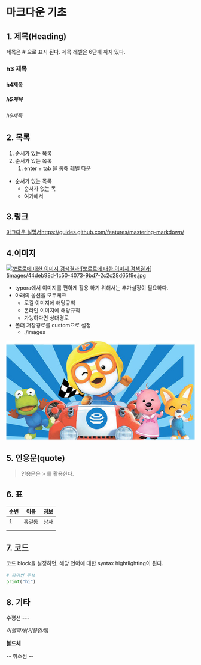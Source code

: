 # 마크다운 기초

## 1. 제목(Heading)

제목은 # 으로 표시 된다. 제목 레벨은 6단계 까지 있다.

### h3 제목

#### h4제목

##### h5제목

###### h6제목

## 2. 목록

1. 순서가 있는 목록
2. 순서가 있는 목록
   1. enter + tab 을 통해 레벨 다운



* 순서가 없는 목록
  * 순서가 없는 목
  * 여기에서 

## 3.링크

[마크다운 설명서]()https://guides.github.com/features/mastering-markdown/



## 4.이미지

[![뽀로로에 대한 이미지 검색결과](https://static.ebs.co.kr/images/public/lectures/2014/06/19/10/bhpImg/44deb98d-1c50-4073-9bd7-2c2c28d65f9e.jpg)](http://www.google.com/url?sa=i&rct=j&q=&esrc=s&source=images&cd=&ved=&url=http%3A%2F%2Fwww.google.com%2Furl%3Fsa%3Di%26rct%3Dj%26q%3D%26esrc%3Ds%26source%3Dimages%26cd%3D%26cad%3Drja%26uact%3D8%26ved%3D%26url%3Dhttp%3A%2F%2Fhome.ebs.co.kr%2Fpororo%2Fetc%2F1%2Fcast%26psig%3DAOvVaw20tiddJnolOrWG-zmytuJJ%26ust%3D1575616278378671&psig=AOvVaw20tiddJnolOrWG-zmytuJJ&ust=1575616278378671)[![뽀로로에 대한 이미지 검색결과](images/44deb98d-1c50-4073-9bd7-2c2c28d65f9e.jpg](http://www.google.com/url?sa=i&rct=j&q=&esrc=s&source=images&cd=&ved=&url=http%3A%2F%2Fwww.google.com%2Furl%3Fsa%3Di%26rct%3Dj%26q%3D%26esrc%3Ds%26source%3Dimages%26cd%3D%26cad%3Drja%26uact%3D8%26ved%3D%26url%3Dhttp%3A%2F%2Fhome.ebs.co.kr%2Fpororo%2Fetc%2F1%2Fcast%26psig%3DAOvVaw20tiddJnolOrWG-zmytuJJ%26ust%3D1575616278378671&psig=AOvVaw20tiddJnolOrWG-zmytuJJ&ust=1575616278378671)

* typora에서 이미지를 편하게 활용 하기 위해서는 추가설정이 필요하다. 
* 아래의 옵션을 모두체크
  * 로컬 이미지에 해당규칙
  * 온라인 이미지에 해당규칙
  * 가능하다면 상대경로
* 폴더 저장경로를 custom으로 설정
  * ./images



[![뽀로로에 대한 이미지 검색결과](images/f85afbc3-26f7-47a1-878e-fcbaa70a5354.jpg)](https://www.google.com/url?sa=i&rct=j&q=&esrc=s&source=images&cd=&ved=&url=https%3A%2F%2Fnews.joins.com%2Farticle%2F21549930&psig=AOvVaw20tiddJnolOrWG-zmytuJJ&ust=1575616278378671)



## 5. 인용문(quote)

> 인용문은 > 를 활용한다.



## 6. 표

| 순번 | 이름   | 정보 |
| ---- | ------ | ---- |
| 1    | 홍길동 | 남자 |
|      |        |      |
|      |        |      |

## 7. 코드

코드 block을 설정하면, 해당 언어에 대한 syntax hightlighting이 된다.

```python
# 파이썬 주석
print("hi")

```

## 8. 기타

수평선 ---

*이텔릭체(기울임체)*

**볼드체**

-- 취소선 --





